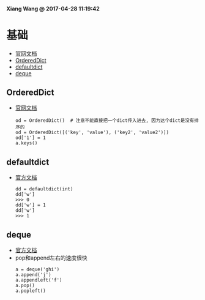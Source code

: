 #### Xiang Wang @ 2017-04-28 11:19:42

# 基础
* [官网文档](https://docs.python.org/3/library/collections.html#module-collections)
* [OrderedDict](#OrderedDict)
* [defaultdict](#defaultdict)
* [deque](#deque)


<span id="OrderedDict"></span>
## OrderedDict
* [官网文档](https://docs.python.org/3/library/collections.html#ordereddict-objects)
    ```
    od = OrderedDict()  # 注意不能直接把一个dict传入进去, 因为这个dict是没有排序的
    od = OrderedDict([('key', 'value'), ('key2', 'value2')])
    od['1'] = 1
    a.keys()
    ```


<span id="defaultdict"></span>
## defaultdict
* [官方文档](https://docs.python.org/3/library/collections.html#collections.defaultdict)
    ```
    dd = defaultdict(int)
    dd['w']
    >>> 0
    dd['w'] = 1
    dd['w']
    >>> 1
    ```

<span id="deque"></span>
## deque
* [官方文档](https://docs.python.org/3/library/collections.html#collections.deque)
* pop和append左右的速度很快
    ```
    a = deque('ghi')
    a.append('j')
    a.appendleft('f')
    a.pop()
    a.popleft()
    ```

